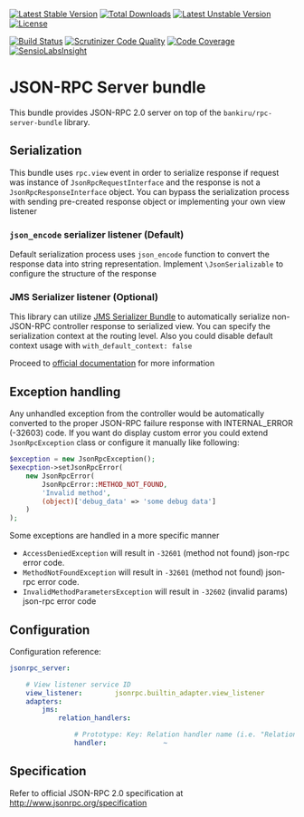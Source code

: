 [![Latest Stable Version](https://poser.pugx.org/bankiru/jsonrpc-server-bundle/v/stable)](https://packagist.org/packages/bankiru/jsonrpc-server-bundle) 
[![Total Downloads](https://poser.pugx.org/bankiru/jsonrpc-server-bundle/downloads)](https://packagist.org/packages/bankiru/jsonrpc-server-bundle) 
[![Latest Unstable Version](https://poser.pugx.org/bankiru/jsonrpc-server-bundle/v/unstable)](https://packagist.org/packages/bankiru/jsonrpc-server-bundle) 
[![License](https://poser.pugx.org/bankiru/jsonrpc-server-bundle/license)](https://packagist.org/packages/bankiru/jsonrpc-server-bundle)

[![Build Status](https://travis-ci.org/bankiru/jsonrpc-server-bundle.svg)](https://travis-ci.org/bankiru/jsonrpc-server-bundle)
[![Scrutinizer Code Quality](https://scrutinizer-ci.com/g/bankiru/jsonrpc-server-bundle/badges/quality-score.png)](https://scrutinizer-ci.com/g/bankiru/jsonrpc-server-bundle/)
[![Code Coverage](https://scrutinizer-ci.com/g/bankiru/jsonrpc-server-bundle/badges/coverage.png)](https://scrutinizer-ci.com/g/bankiru/jsonrpc-server-bundle/)
[![SensioLabsInsight](https://insight.sensiolabs.com/projects/8b87b0a7-c8f9-4d7b-9b91-1e4e762a686f/mini.png)](https://insight.sensiolabs.com/projects/8b87b0a7-c8f9-4d7b-9b91-1e4e762a686f)

# JSON-RPC Server bundle

This bundle provides JSON-RPC 2.0 server on top of the `bankiru/rpc-server-bundle` library.

## Serialization

This bundle uses `rpc.view` event in order to serialize response if request
was instance of `JsonRpcRequestInterface` and the response is not a 
`JsonRpcResponseInterface` object. You can bypass the serialization process 
with sending pre-created response object or implementing your own view listener

### `json_encode` serializer listener (Default)

Default serialization process uses `json_encode` function to convert the response data into string representation.
Implement `\JsonSerializable` to configure the structure of the response

### JMS Serializer listener (Optional)

This library can utilize [JMS Serializer Bundle](https://github.com/schmittjoh/JMSSerializerBundle) 
to automatically serialize non-JSON-RPC controller response to serialized view. 
You can specify the serialization context at the routing level. Also you 
could disable default context usage with `with_default_context: false`

Proceed to [official documentation](http://jmsyst.com/bundles/JMSSerializerBundle) for more information

## Exception handling

Any unhandled exception from the controller would be automatically 
converted to the proper JSON-RPC failure response with INTERNAL_ERROR (-32603) code.
If you want do display custom error you could extend `JsonRpcException` class or 
configure it manually like following:

```php
$exception = new JsonRpcException();
$execption->setJsonRpcError(
    new JsonRpcError(
        JsonRpcError::METHOD_NOT_FOUND,
        'Invalid method',
        (object)['debug_data' => 'some debug data']
    )
);
```

Some exceptions are handled in a more specific manner

* `AccessDeniedException` will result in `-32601` (method not found) json-rpc error code.
* `MethodNotFoundException` will result in `-32601` (method not found) json-rpc error code.
* `InvalidMethodParametersException` will result in `-32602` (invalid params) json-rpc error code

## Configuration

Configuration reference:

```yaml
jsonrpc_server:

    # View listener service ID
    view_listener:        jsonrpc.builtin_adapter.view_listener
    adapters:
        jms:
            relation_handlers:

                # Prototype: Key: Relation handler name (i.e. "Relation"), Value: service ID for relation handler entity manager
                handler:              ~
```

## Specification

Refer to official JSON-RPC 2.0 specification at http://www.jsonrpc.org/specification

